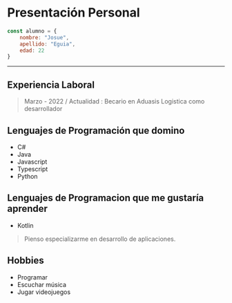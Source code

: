 # Presentación Personal

````javascript
const alumno = {
    nombre: "Josue",
    apellido: "Eguia",
    edad: 22
}
````

---

## Experiencia Laboral
> Marzo - 2022 / Actualidad : Becario en Aduasis Logistica como desarrollador


## Lenguajes de Programación que domino
- C#
- Java
- Javascript
- Typescript
- Python

## Lenguajes de Programacion que me gustaría aprender

- Kotlin

> Pienso especializarme en desarrollo de aplicaciones.

## Hobbies

- Programar
- Escuchar música
- Jugar videojuegos